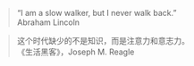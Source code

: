 > “I am a slow walker, but I never walk back.”  
> Abraham Lincoln


> 这个时代缺少的不是知识，而是注意力和意志力。  
> 《生活黑客》，Joseph M. Reagle
